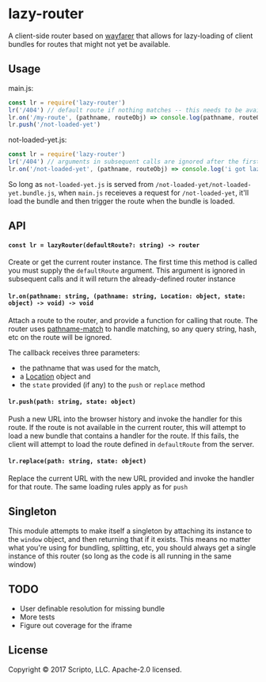 # lazy-router

A client-side router based on [wayfarer](https://github.com/yoshuawyuts/wayfarer)  that allows for lazy-loading of client bundles for routes that might not yet be available.

## Usage
main.js:
```js
const lr = require('lazy-router')
lr('/404') // default route if nothing matches -- this needs to be available on your server!
lr.on('/my-route', (pathname, routeObj) => console.log(pathname, routeObj))
lr.push('/not-loaded-yet')
```

not-loaded-yet.js:
```js
const lr = require('lazy-router')
lr('/404') // arguments in subsequent calls are ignored after the first call
lr.on('/not-loaded-yet', (pathname, routeObj) => console.log('i got lazy loaded'))
```

So long as `not-loaded-yet.js` is served from `/not-loaded-yet/not-loaded-yet.bundle.js`, when
`main.js` receieves a request for `/not-loaded-yet`, it'll load the bundle and then
trigger the route when the bundle is loaded.

## API
#### `const lr = lazyRouter(defaultRoute?: string) -> router`
Create or get the current router instance.  The first time this method is called
you must supply the `defaultRoute` argument. This argument is ignored in subsequent
calls and it will return the already-defined router instance

#### `lr.on(pathname: string, (pathname: string, Location: object, state: object) -> void) -> void`
Attach a route to the router, and provide a function for calling that route. The
router uses [pathname-match](https://github.com/yoshuawyuts/pathname-match) to handle
matching, so any query string, hash, etc on the route will be ignored.

The callback receives three parameters:
* the pathname that was used for the match,
* a [Location](https://developer.mozilla.org/en-US/docs/Web/API/Location) object and
* the `state` provided (if any) to the `push` or `replace` method

#### `lr.push(path: string, state: object)`
Push a new URL into the browser history and invoke the handler for this route.
If the route is not available in the current router, this will attempt to
load a new bundle that contains a handler for the route.  If this fails, the
client will attempt to load the route defined in `defaultRoute` from the server.

#### `lr.replace(path: string, state: object)`
Replace the current URL with the new URL provided and invoke the handler for that
route. The same loading rules apply as for `push`

## Singleton
This module attempts to make itself a singleton by attaching its instance to the
`window` object, and then returning that if it exists.  This means no matter
what you're using for bundling, splitting, etc, you should always get a single
instance of this router (so long as the code is all running in the same window)

## TODO
* User definable resolution for missing bundle
* More tests
* Figure out coverage for the iframe

## License
Copyright © 2017 Scripto, LLC.  Apache-2.0 licensed.
